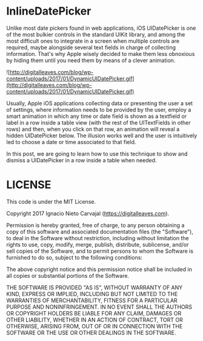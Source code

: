 # InlineDatePicker

Unlike most date pickers found in web applications, iOS UIDatePicker is one of the most bulkier controls in the standard UIKit library, and among the most difficult ones to integrate in a screen when multiple controls are required, maybe alongside several text fields in charge of collecting information. That's why Apple wisely decided to make them less obnoxious by hiding them until you need them by means of a clever animation.

![http://digitalleaves.com/blog/wp-content/uploads/2017/01/DynamicUIDatePicker.gif](http://digitalleaves.com/blog/wp-content/uploads/2017/01/DynamicUIDatePicker.gif)

Usually, Apple iOS applications collecting data or presenting the user a set of settings, where information needs to be provided by the user, employ a smart animation in which any time or date field is shown as a textfield or label in a row inside a table view (with the rest of the UITextFields in other rows) and then, when you click on that row, an animation will reveal a hidden UIDatePicker below. The illusion works well and the user is intuitively led to choose a date or time associated to that field.

In this post, we are going to learn how to use this technique to show and dismiss a UIDatePicker in a row inside a table when needed.

# LICENSE

This code is under the MIT License.

Copyright 2017 Ignacio Nieto Carvajal (https://digitalleaves.com).

Permission is hereby granted, free of charge, to any person obtaining a copy of this software and associated documentation files (the "Software"), to deal in the Software without restriction, including without limitation the rights to use, copy, modify, merge, publish, distribute, sublicense, and/or sell copies of the Software, and to permit persons to whom the Software is furnished to do so, subject to the following conditions:

The above copyright notice and this permission notice shall be included in all copies or substantial portions of the Software.

THE SOFTWARE IS PROVIDED "AS IS", WITHOUT WARRANTY OF ANY KIND, EXPRESS OR IMPLIED, INCLUDING BUT NOT LIMITED TO THE WARRANTIES OF MERCHANTABILITY, FITNESS FOR A PARTICULAR PURPOSE AND NONINFRINGEMENT. IN NO EVENT SHALL THE AUTHORS OR COPYRIGHT HOLDERS BE LIABLE FOR ANY CLAIM, DAMAGES OR OTHER LIABILITY, WHETHER IN AN ACTION OF CONTRACT, TORT OR OTHERWISE, ARISING FROM, OUT OF OR IN CONNECTION WITH THE SOFTWARE OR THE USE OR OTHER DEALINGS IN THE SOFTWARE.
